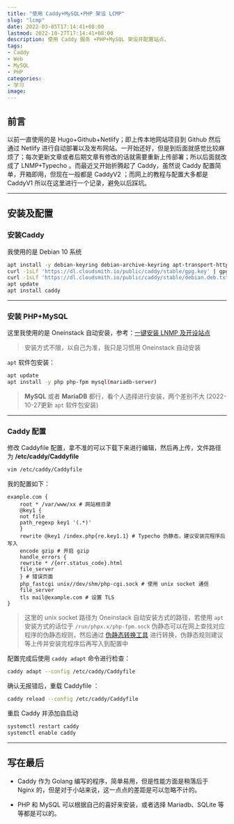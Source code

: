 ```yaml
---
title: "使用 Caddy+MySQL+PHP 架设 LCMP"
slug: "lcmp"
date: 2022-03-05T17:14:41+08:00
lastmod: 2022-10-27T17:14:41+08:00
description: 使用 Caddy 服务 +PHP+MySQL 架设并配置站点。
tags:
- Caddy
- Web
- MySQL
- PHP
categories:
- 学习
image: 
---
```


## 前言

以前一直使用的是 Hugo+Github+Netlify；即上传本地网站项目到 Github 然后通过 Netlify 进行自动部署以及发布网站。一开始还好，但是到后面就感觉比较麻烦了；每次更新文章或者后期文章有修改的话就需要重新上传部署；所以后面就改成了 LNMP+Typecho 。而最近又开始折腾起了 Caddy，虽然说 Caddy 配置简单，开箱即用，但现在一般都是 CaddyV2 ；而网上的教程与配置大多都是 CaddyV1 所以在这里进行一个记录，避免以后踩坑。

<!--more-->

---

## 安装及配置

### 安装Caddy

我使用的是 Debian 10 系统

```bash
apt install -y debian-keyring debian-archive-keyring apt-transport-https
curl -1sLf 'https://dl.cloudsmith.io/public/caddy/stable/gpg.key' | gpg --dearmor -o /usr/share/keyrings/caddy-stable-archive-keyring.gpg
curl -1sLf 'https://dl.cloudsmith.io/public/caddy/stable/debian.deb.txt' | tee /etc/apt/sources.list.d/caddy-stable.list
apt update
apt install caddy
```
---

### 安装 PHP+MySQL

这里我使用的是 Oneinstack 自动安装，参考：[一键安装 LNMP 及开设站点](/p/oneinstack)

> 安装方式不限，以自己为准，我只是习惯用 Oneinstack 自动安装

`apt` 软件包安装：

```bash
apt update
apt install -y php php-fpm mysql(mariadb-server)

```

> **MySQL** 或者 **MariaDB** 都行，看个人选择进行安装，两个差别不大 (2022-10-27更新 `apt` 软件包安装)

---

### Caddy 配置

修改 Caddyfile 配置，拿不准的可以下载下来进行编辑，然后再上传，文件路径为 **/etc/caddy/Caddyfile** 

```bash
vim /etc/caddy/Caddyfile
```

我的配置如下：

```caddyfile
example.com {
    root * /var/www/xx # 网站根目录
    @key1 {
	not file
	path_regexp key1 '(.*)'
    }
    rewrite @key1 /index.php{re.key1.1} # Typecho 伪静态，建议安装完程序后写入
    encode gzip # 开启 gzip
    handle_errors {
	rewrite * /{err.status_code}.html
	file_server
    } # 错误页面
    php_fastcgi unix//dev/shm/php-cgi.sock # 使用 unix socket 通信
    file_server
    tls mail@example.com # 设置 TLS
}
```

> 这里的 unix socket 路径为 Oneinstack 自动安装方式的路径，若使用 `apt` 安装方式的话位于 `/run/phpx.x/php-fpm.sock` 
> 伪静态可以在网上查找对应程序的伪静态规则，然后通过 <a href="https://www.toolnb.com/tools/rewriteTools.html" target="_blank">伪静态转换工具</a> 进行转换，伪静态规则建议等上传并安装完程序后再写入到配置中

配置完成后使用 `caddy adapt` 命令进行检查：

```bash
caddy adapt --config /etc/caddy/Caddyfile
```

确认无报错后，重载 Caddyfile ：

```bash
caddy reload --config /etc/caddy/Caddyfile
```

重启 Caddy 并添加自启动

```bash
systemctl restart caddy
systemctl enable caddy
```

---

## 写在最后

- Caddy 作为 Golang 编写的程序，简单易用，但是性能方面是稍落后于 Nginx 的，但是对于小站来说，这一点点的差距是可以忽略不计的。

- PHP 和 MySQL 可以根据自己的喜好来安装，或者选择 Mariadb、SQLite 等等都是可以的。
